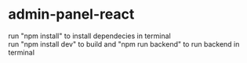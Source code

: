 # admin-panel-react

run "npm install" to install dependecies in terminal
</br>
run "npm install dev" to build and "npm run backend" to run backend in terminal
